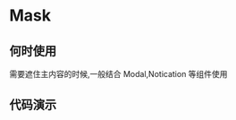 # Mask

## 何时使用

需要遮住主内容的时候,一般结合 Modal,Notication 等组件使用

## 代码演示

<code src="./demo/basic">

<code src="./demo/update">

<code src="./demo/innerUpdate">

<API src="../../src/Mask/index.tsx"></API>
